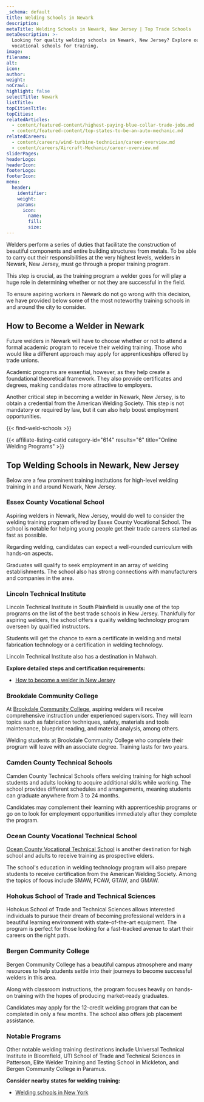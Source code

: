 ```yaml
---
_schema: default
title: Welding Schools in Newark
description:
metaTitle: Welding Schools in Newark, New Jersey | Top Trade Schools
metaDescription: >-
  Looking for quality welding schools in Newark, New Jersey? Explore our top
  vocational schools for training.
image:
filename:
alt:
icon:
author:
weight:
noCrawl:
highlight: false
selectTitle: Newark
listTitle:
topCitiesTitle:
topCities:
relatedArticles:
  - content/featured-content/highest-paying-blue-collar-trade-jobs.md
  - content/featured-content/top-states-to-be-an-auto-mechanic.md
relatedCareers:
  - content/careers/wind-turbine-technician/career-overview.md
  - content/careers/Aircraft-Mechanic/career-overview.md
sliderPages:
headerLogo:
headerIcon:
footerLogo:
footerIcon:
menu:
  header:
    identifier:
    weight:
    params:
      icon:
        name:
        fill:
        size:
---
```

Welders perform a series of duties that facilitate the construction of beautiful components and entire building structures from metals. To be able to carry out their responsibilities at the very highest levels, welders in Newark, New Jersey, must go through a proper training program.

This step is crucial, as the training program a welder goes for will play a huge role in determining whether or not they are successful in the field.

To ensure aspiring workers in Newark do not go wrong with this decision, we have provided below some of the most noteworthy training schools in and around the city to consider.

## **How to Become a Welder in Newark**

Future welders in Newark will have to choose whether or not to attend a formal academic program to receive their welding training. Those who would like a different approach may apply for apprenticeships offered by trade unions.

Academic programs are essential, however, as they help create a foundational theoretical framework. They also provide certificates and degrees, making candidates more attractive to employers.

Another critical step in becoming a welder in Newark, New Jersey, is to obtain a credential from the American Welding Society. This step is not mandatory or required by law, but it can also help boost employment opportunities.

{{< find-weld-schools >}}

{{< affiliate-listing-catid category-id="614" results="6" title="Online Welding Programs" >}}

## **Top Welding Schools in Newark, New Jersey**

Below are a few prominent training institutions for high-level welding training in and around Newark, New Jersey.

### **Essex County Vocational School**

Aspiring welders in Newark, New Jersey, would do well to consider the welding training program offered by Essex County Vocational School. The school is notable for helping young people get their trade careers started as fast as possible.

Regarding welding, candidates can expect a well-rounded curriculum with hands-on aspects.

Graduates will qualify to seek employment in an array of welding establishments. The school also has strong connections with manufacturers and companies in the area.

### Lincoln Technical Institute

Lincoln Technical Institute in South Plainfield is usually one of the top programs on the list of the best trade schools in New Jersey. Thankfully for aspiring welders, the school offers a quality welding technology program overseen by qualified instructors.

Students will get the chance to earn a certificate in welding and metal fabrication technology or a certification in welding technology.

Lincoln Technical Institute also has a destination in Mahwah.

**Explore detailed steps and certification requirements:**

* [How to become a welder in New Jersey](https://toptradeschools.com/near-you/welder/new-jersey/)

### Brookdale Community College

At [Brookdale Community College](https://www.brookdalecc.edu/brookdale-to-offer-free-welding-training-program/), aspiring welders will receive comprehensive instruction under experienced supervisors. They will learn topics such as fabrication techniques, safety, materials and tools maintenance, blueprint reading, and material analysis, among others.

Welding students at Brookdale Community College who complete their program will leave with an associate degree. Training lasts for two years.

### Camden County Technical Schools

Camden County Technical Schools offers welding training for high school students and adults looking to acquire additional skills while working. The school provides different schedules and arrangements, meaning students can graduate anywhere from 3 to 24 months.

Candidates may complement their learning with apprenticeship programs or go on to look for employment opportunities immediately after they complete the program.

### Ocean County Vocational Technical School

[Ocean County Vocational Technical School](https://www.ocvts.org/construction) is another destination for high school and adults to receive training as prospective elders.

The school's education in welding technology program will also prepare students to receive certification from the American Welding Society. Among the topics of focus include SMAW, FCAW, GTAW, and GMAW.

### Hohokus School of Trade and Technical Sciences

Hohokus School of Trade and Technical Sciences allows interested individuals to pursue their dream of becoming professional welders in a beautiful learning environment with state-of-the-art equipment. The program is perfect for those looking for a fast-tracked avenue to start their careers on the right path.

### Bergen Community College

Bergen Community College has a beautiful campus atmosphere and many resources to help students settle into their journeys to become successful welders in this area.

Along with classroom instructions, the program focuses heavily on hands-on training with the hopes of producing market-ready graduates.

Candidates may apply for the 12-credit welding program that can be completed in only a few months. The school also offers job placement assistance.

### Notable Programs

Other notable welding training destinations include Universal Technical Institute in Bloomfield, UTI School of Trade and Technical Sciences in Patterson, Elite Welder Training and Testing School in Mickleton, and Bergen Community College in Paramus.

**Consider nearby states for welding training:**

* [Welding schools in New York](https://toptradeschools.com/near-you/welder/new-york/)